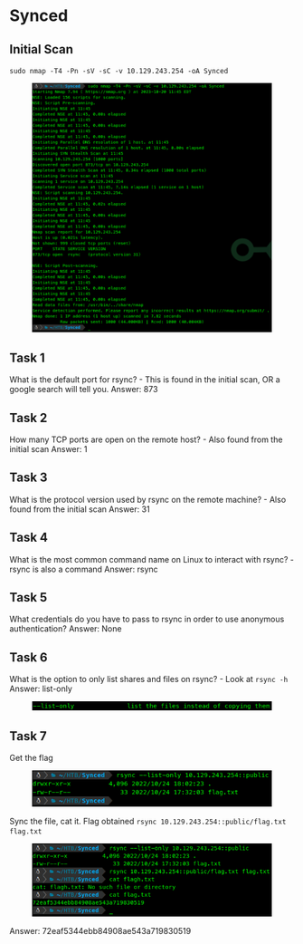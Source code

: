 # Synced

## Initial Scan

```
sudo nmap -T4 -Pn -sV -sC -v 10.129.243.254 -oA Synced
```

<figure><img src="../../../.gitbook/assets/image (15).png" alt=""><figcaption></figcaption></figure>

## Task 1

What is the default port for rsync? - This is found in the initial scan, OR a google search will tell you. Answer: 873

## Task 2

How many TCP ports are open on the remote host? - Also found from the initial scan Answer: 1

## Task 3

What is the protocol version used by rsync on the remote machine? - Also found from the initial scan Answer: 31

## Task 4

What is the most common command name on Linux to interact with rsync? - rsync is also a command Answer: rsync

## Task 5

What credentials do you have to pass to rsync in order to use anonymous authentication? Answer: None

## Task 6

What is the option to only list shares and files on rsync? - Look at `rsync -h`  Answer: list-only

<figure><img src="../../../.gitbook/assets/image (1) (1).png" alt=""><figcaption></figcaption></figure>

## Task 7

Get the flag

<figure><img src="../../../.gitbook/assets/image (3) (1).png" alt=""><figcaption></figcaption></figure>

Sync the file, cat it. Flag obtained `rsync 10.129.243.254::public/flag.txt flag.txt`

<figure><img src="../../../.gitbook/assets/image (4) (1).png" alt=""><figcaption></figcaption></figure>

Answer: 72eaf5344ebb84908ae543a719830519
